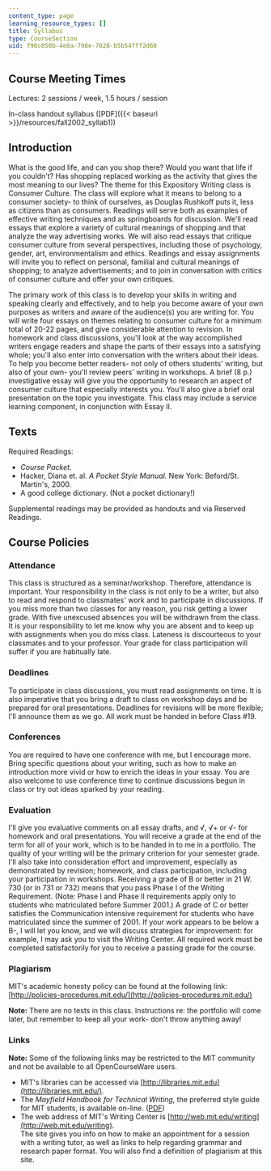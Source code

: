 ```yaml
---
content_type: page
learning_resource_types: []
title: Syllabus
type: CourseSection
uid: f96c050b-4e8a-798e-7628-b5b54fff2d68
---
```


Course Meeting Times
--------------------

Lectures: 2 sessions / week, 1.5 hours / session

In-class handout syllabus ([PDF]({{< baseurl >}}/resources/fall2002_syllab1))

Introduction
------------

What is the good life, and can you shop there? Would you want that life if you couldn't? Has shopping replaced working as the activity that gives the most meaning to our lives? The theme for this Expository Writing class is Consumer Culture. The class will explore what it means to belong to a consumer society- to think of ourselves, as Douglas Rushkoff puts it, less as citizens than as consumers. Readings will serve both as examples of effective writing techniques and as springboards for discussion. We'll read essays that explore a variety of cultural meanings of shopping and that analyze the way advertising works. We will also read essays that critique consumer culture from several perspectives, including those of psychology, gender, art, environmentalism and ethics. Readings and essay assignments will invite you to reflect on personal, familial and cultural meanings of shopping; to analyze advertisements; and to join in conversation with critics of consumer culture and offer your own critiques.

The primary work of this class is to develop your skills in writing and speaking clearly and effectively, and to help you become aware of your own purposes as writers and aware of the audience(s) you are writing for. You will write four essays on themes relating to consumer culture for a minimum total of 20-22 pages, and give considerable attention to revision. In homework and class discussions, you'll look at the way accomplished writers engage readers and shape the parts of their essays into a satisfying whole; you'll also enter into conversation with the writers about their ideas. To help you become better readers- not only of others students' writing, but also of your own- you'll review peers' writing in workshops. A brief (8 p.) investigative essay will give you the opportunity to research an aspect of consumer culture that especially interests you. You'll also give a brief oral presentation on the topic you investigate. This class may include a service learning component, in conjunction with Essay II.

Texts
-----

Required Readings:

*   _Course Packet._
*   Hacker, Diana et. al. _A Pocket Style Manual._ New York: Beford/St. Martin's, 2000.
*   A good college dictionary. (Not a pocket dictionary!)

Supplemental readings may be provided as handouts and via Reserved Readings.

Course Policies
---------------

### Attendance

This class is structured as a seminar/workshop. Therefore, attendance is important. Your responsibility in the class is not only to be a writer, but also to read and respond to classmates' work and to participate in discussions. If you miss more than two classes for any reason, you risk getting a lower grade. With five unexcused absences you will be withdrawn from the class. It is your responsibility to let me know why you are absent and to keep up with assignments when you do miss class. Lateness is discourteous to your classmates and to your professor. Your grade for class participation will suffer if you are habitually late.

### Deadlines

To participate in class discussions, you must read assignments on time. It is also imperative that you bring a draft to class on workshop days and be prepared for oral presentations. Deadlines for revisions will be more flexible; I'll announce them as we go. All work must be handed in before Class #19.

### Conferences

You are required to have one conference with me, but I encourage more. Bring specific questions about your writing, such as how to make an introduction more vivid or how to enrich the ideas in your essay. You are also welcome to use conference time to continue discussions begun in class or try out ideas sparked by your reading.

### Evaluation

I'll give you evaluative comments on all essay drafts, and √, √+ or √- for homework and oral presentations. You will receive a grade at the end of the term for all of your work, which is to be handed in to me in a portfolio. The quality of your writing will be the primary criterion for your semester grade. I'll also take into consideration effort and improvement, especially as demonstrated by revision; homework, and class participation, including your participation in workshops. Receiving a grade of B or better in 21 W. 730 (or in 731 or 732) means that you pass Phase I of the Writing Requirement. (Note: Phase I and Phase II requirements apply only to students who matriculated before Summer 2001.) A grade of C or better satisfies the Communication intensive requirement for students who have matriculated since the summer of 2001. If your work appears to be below a B-, I will let you know, and we will discuss strategies for improvement: for example, I may ask you to visit the Writing Center. All required work must be completed satisfactorily for you to receive a passing grade for the course.

### Plagiarism

MIT's academic honesty policy can be found at the following link:  
[http://policies-procedures.mit.edu/](http://policies-procedures.mit.edu/)

**Note:** There are no tests in this class. Instructions re: the portfolio will come later, but remember to keep all your work- don't throw anything away!

### Links

**Note:** Some of the following links may be restricted to the MIT community and not be available to all OpenCourseWare users.

*   MIT's libraries can be accessed via [http://libraries.mit.edu](http://libraries.mit.edu/).
*   The _Mayfield Handbook for Technical Writing_, the preferred style guide for MIT students, is available on-line. ([PDF](https://www.idc-online.com/technical_references/pdfs/information_technology/The_Mayfield_Handbook_of_Technical_and_Scientific_Writing.pdf))
*   The web address of MIT's Writing Center is [http://web.mit.edu/writing](http://web.mit.edu/writing).  
    The site gives you info on how to make an appointment for a session with a writing tutor, as well as links to help regarding grammar and research paper format. You will also find a definition of plagiarism at this site.